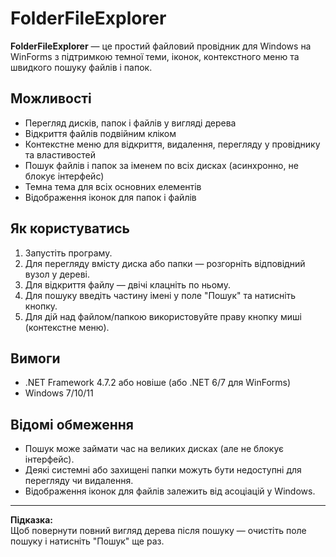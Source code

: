 # FolderFileExplorer

**FolderFileExplorer** — це простий файловий провідник для Windows на WinForms з підтримкою темної теми, іконок, контекстного меню та швидкого пошуку файлів і папок.

## Можливості

- Перегляд дисків, папок і файлів у вигляді дерева
- Відкриття файлів подвійним кліком
- Контекстне меню для відкриття, видалення, перегляду у провіднику та властивостей
- Пошук файлів і папок за іменем по всіх дисках (асинхронно, не блокує інтерфейс)
- Темна тема для всіх основних елементів
- Відображення іконок для папок і файлів

## Як користуватись

1. Запустіть програму.
2. Для перегляду вмісту диска або папки — розгорніть відповідний вузол у дереві.
3. Для відкриття файлу — двічі клацніть по ньому.
4. Для пошуку введіть частину імені у поле "Пошук" та натисніть кнопку.
5. Для дій над файлом/папкою використовуйте праву кнопку миші (контекстне меню).

## Вимоги

- .NET Framework 4.7.2 або новіше (або .NET 6/7 для WinForms)
- Windows 7/10/11

## Відомі обмеження

- Пошук може займати час на великих дисках (але не блокує інтерфейс).
- Деякі системні або захищені папки можуть бути недоступні для перегляду чи видалення.
- Відображення іконок для файлів залежить від асоціацій у Windows.

---

**Підказка:**  
Щоб повернути повний вигляд дерева після пошуку — очистіть поле пошуку і натисніть "Пошук" ще раз.